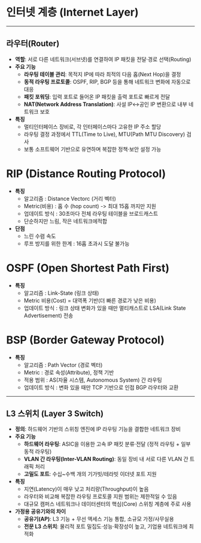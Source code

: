 # 인터넷 계층 (Internet Layer)

---

## 라우터(Router)
- **역할**: 서로 다른 네트워크(서브넷)를 연결하여 IP 패킷을 전달·경로 선택(Routing)
- **주요 기능**
    - **라우팅 테이블 관리**: 목적지 IP에 따라 최적의 다음 홉(Next Hop)을 결정
    - **동적 라우팅 프로토콜**: OSPF, RIP, BGP 등을 통해 네트워크 변화에 자동으로 대응
    - **패킷 포워딩**: 입력 포트로 들어온 IP 패킷을 출력 포트로 빠르게 전달
    - **NAT(Network Address Translation)**: 사설 IP↔공인 IP 변환으로 내부 네트워크 보호
- **특징**
    - 멀티인터페이스 장비로, 각 인터페이스마다 고유한 IP 주소 할당
    - 라우팅 결정 과정에서 TTL(Time to Live), MTU(Path MTU Discovery) 검사
    - 보통 소프트웨어 기반으로 유연하며 복잡한 정책·보안 설정 가능

# RIP (Distance Routing Protocol)
- **특징** 
  - 알고리즘 : Distance Vectorc (거리 벡터)
  - Metric(비용) : 홉 수 (hop count) -> 최대 15홉 까지만 지원
  - 업데이트 방식 : 30초마다 전체 라우팅 테이블을 브로드캐스트
  - 단순하지만 느림, 작은 네트워크에적합
- **단점**
  - 느린 수렴 속도
  - 루프 방지를 위한 한계 : 16홉 초과시 도달 불가능

# OSPF (Open Shortest Path First)
- **특징**
  - 알고리즘 : Link-State (링크 상태)
  - Metric 비용(Cost) = 대역폭 기반(더 빠른 경로가 낮은 비용)
  - 업데이트 방식 : 링크 상태 변화가 있을 때만 멀티캐스트로 LSA(Link State Advertisement) 전송

# BSP (Border Gateway Protocol)
- **특징**
  - 알고리즘 : Path Vector (경로 벡터)
  - Metric : 경로 속성(Attribute), 정책 기반
  - 적용 범위 : AS(자율 시스템, Autonomous System) 간 라우팅
  - 업데이트 방식 : 변화 있을 때만 TCP 기반으로 인접 BGP 라우터와 교환
---

## L3 스위치 (Layer 3 Switch)
- **정의**: 하드웨어 기반의 스위칭 엔진에 IP 라우팅 기능을 결합한 네트워크 장비
- **주요 기능**
    - **하드웨어 라우팅**: ASIC을 이용한 고속 IP 패킷 분류·전달 (정적 라우팅 + 일부 동적 라우팅)
    - **VLAN 간 라우팅(Inter-VLAN Routing)**: 동일 장비 내 서로 다른 VLAN 간 트래픽 처리
    - **고밀도 포트**: 수십~수백 개의 기가빗/테라빗 이더넷 포트 지원
- **특징**
    - 지연(Latency)이 매우 낮고 처리량(Throughput)이 높음
    - 라우터와 비교해 복잡한 라우팅 프로토콜 지원 범위는 제한적일 수 있음
    - 대규모 캠퍼스 네트워크나 데이터센터의 핵심(Core) 스위칭 계층에 주로 사용
- **가정용 공유기와의 차이**
    - **공유기(AP)**: L3 기능 + 무선 액세스 기능 통합, 소규모 가정/사무실용
    - **전문 L3 스위치**: 물리적 포트 밀집도·성능·확장성이 높고, 기업용 네트워크에 최적화  